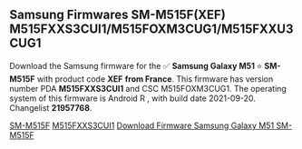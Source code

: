 <h2>Samsung Firmwares SM-M515F(XEF) M515FXXS3CUI1/M515FOXM3CUG1/M515FXXU3CUG1</h2>
Download the Samsung firmware for the ✅ <strong>Samsung Galaxy M51 </strong> ⭐ <strong>SM-M515F</strong> with product code <strong>XEF</strong> <strong> from France</strong>. This firmware has version number PDA <strong>M515FXXS3CUI1</strong> and CSC M515FOXM3CUG1. The operating system of this firmware is Android R , with build date 2021-09-20. Changelist <strong>21957768</strong>.


[SM-M515F](https://samfirm.shop/samsung/model/SM-M515F)
[M515FXXS3CUI1](https://samfirm.shop/samsung/pda/M515FXXS3CUI1)
[Download Firmware Samsung Galaxy M51 SM-M515F](https://samfirm.shop/samsung/firmware/458220)
